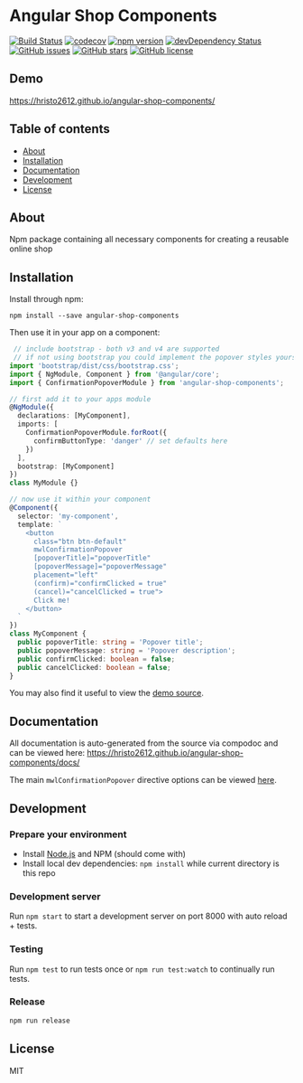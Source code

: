 # Angular Shop Components
[![Build Status](https://travis-ci.org/mattlewis92/angular-confirmation-popover.svg?branch=master)](https://travis-ci.org/mattlewis92/angular-confirmation-popover)
[![codecov](https://codecov.io/gh/mattlewis92/angular-confirmation-popover/branch/master/graph/badge.svg)](https://codecov.io/gh/mattlewis92/angular-confirmation-popover)
[![npm version](https://badge.fury.io/js/angular-confirmation-popover.svg)](http://badge.fury.io/js/angular-confirmation-popover)
[![devDependency Status](https://david-dm.org/mattlewis92/angular-confirmation-popover/dev-status.svg)](https://david-dm.org/mattlewis92/angular-confirmation-popover?type=dev)
[![GitHub issues](https://img.shields.io/github/issues/mattlewis92/angular-confirmation-popover.svg)](https://github.com/mattlewis92/angular-confirmation-popover/issues)
[![GitHub stars](https://img.shields.io/github/stars/mattlewis92/angular-confirmation-popover.svg)](https://github.com/mattlewis92/angular-confirmation-popover/stargazers)
[![GitHub license](https://img.shields.io/badge/license-MIT-blue.svg)](https://raw.githubusercontent.com/mattlewis92/angular-confirmation-popover/master/LICENSE)

## Demo
https://hristo2612.github.io/angular-shop-components/

## Table of contents

- [About](#about)
- [Installation](#installation)
- [Documentation](#documentation)
- [Development](#development)
- [License](#licence)

## About

Npm package containing all necessary components for creating a reusable online shop


## Installation

Install through npm:
```
npm install --save angular-shop-components
```

Then use it in your app on a component:

```typescript
 // include bootstrap - both v3 and v4 are supported
 // if not using bootstrap you could implement the popover styles yourself
import 'bootstrap/dist/css/bootstrap.css';
import { NgModule, Component } from '@angular/core';
import { ConfirmationPopoverModule } from 'angular-shop-components';

// first add it to your apps module
@NgModule({
  declarations: [MyComponent],
  imports: [
    ConfirmationPopoverModule.forRoot({
      confirmButtonType: 'danger' // set defaults here
    })
  ],
  bootstrap: [MyComponent]
})
class MyModule {}

// now use it within your component
@Component({
  selector: 'my-component',
  template: `
    <button
      class="btn btn-default"
      mwlConfirmationPopover
      [popoverTitle]="popoverTitle"
      [popoverMessage]="popoverMessage"
      placement="left"
      (confirm)="confirmClicked = true"
      (cancel)="cancelClicked = true">
      Click me!
    </button>
  `
})
class MyComponent {
  public popoverTitle: string = 'Popover title';
  public popoverMessage: string = 'Popover description';
  public confirmClicked: boolean = false;
  public cancelClicked: boolean = false;
}

```

You may also find it useful to view the [demo source](https://github.com/hristo2612/angular-shop-components/blob/master/demo/demo.component.ts).

## Documentation
All documentation is auto-generated from the source via compodoc and can be viewed here:
https://hristo2612.github.io/angular-shop-components/docs/

The main `mwlConfirmationPopover` directive options can be viewed [here](https://hristo2612.github.io/angular-shop-components/docs/directives/ConfirmationPopover.html).

## Development

### Prepare your environment
* Install [Node.js](http://nodejs.org/) and NPM (should come with)
* Install local dev dependencies: `npm install` while current directory is this repo

### Development server
Run `npm start` to start a development server on port 8000 with auto reload + tests.

### Testing
Run `npm test` to run tests once or `npm run test:watch` to continually run tests.

### Release
```bash
npm run release
```

## License

MIT
